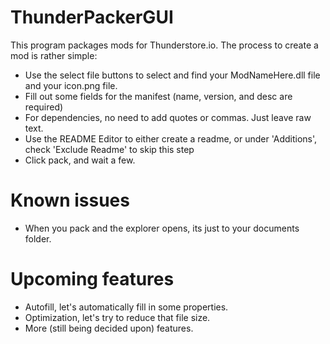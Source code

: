 # ThunderPackerGUI

This program packages mods for Thunderstore.io. The process to create a mod is rather simple:
 - Use the select file buttons to select and find your ModNameHere.dll file and your icon.png file.
 - Fill out some fields for the manifest (name, version, and desc are required)
 - For dependencies, no need to add quotes or commas. Just leave raw text.
 - Use the README Editor to either create a readme, or under 'Additions', check 'Exclude Readme' to skip this step
 - Click pack, and wait a few.

# Known issues
 - When you pack and the explorer opens, its just to your documents folder.

# Upcoming features
 - Autofill, let's automatically fill in some properties.
 - Optimization, let's try to reduce that file size.
 - More (still being decided upon) features.
